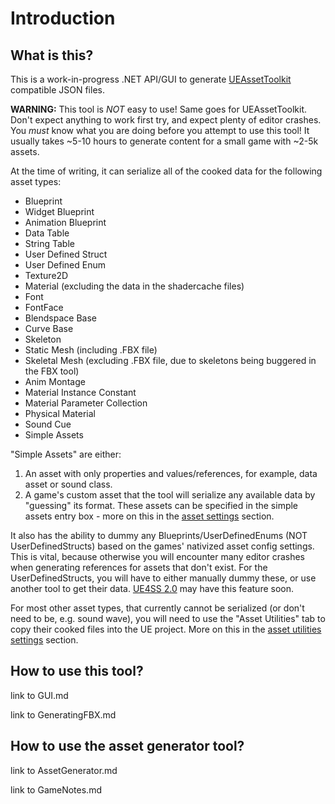 # Introduction

## What is this?
This is a work-in-progress .NET API/GUI to generate [UEAssetToolkit](https://github.com/Archengius/UEAssetToolkit) compatible JSON files. 

**WARNING:** This tool is *NOT* easy to use! Same goes for UEAssetToolkit. Don't expect anything to work first try, and expect plenty of editor crashes. You *must* know what you are doing before you attempt to use this tool! It usually takes ~5-10 hours to generate content for a small game with ~2-5k assets. 

At the time of writing, it can serialize all of the cooked data for the following asset types:
- Blueprint
- Widget Blueprint
- Animation Blueprint
- Data Table
- String Table
- User Defined Struct
- User Defined Enum
- Texture2D
- Material (excluding the data in the shadercache files)
- Font
- FontFace
- Blendspace Base
- Curve Base
- Skeleton
- Static Mesh (including .FBX file)
- Skeletal Mesh (excluding .FBX file, due to skeletons being buggered in the FBX tool)
- Anim Montage
- Material Instance Constant
- Material Parameter Collection
- Physical Material
- Sound Cue
- Simple Assets

"Simple Assets" are either:
1. An asset with only properties and values/references, for example, data asset or sound class.
2. A game's custom asset that the tool will serialize any available data by "guessing" its format. These assets can be specified in the simple assets entry box - more on this in the [asset settings]() section.

It also has the ability to dummy any Blueprints/UserDefinedEnums (NOT UserDefinedStructs) based on the games' nativized asset config settings. This is vital, because otherwise you will encounter many editor crashes when generating references for assets that don't exist. For the UserDefinedStructs, you will have to either manually dummy these, or use another tool to get their data. [UE4SS 2.0]() may have this feature soon.

For most other asset types, that currently cannot be serialized (or don't need to be, e.g. sound wave), you will need to use the "Asset Utilities" tab to copy their cooked files into the UE project. More on this in the [asset utilities settings]() section.

## How to use this tool?

link to GUI.md

link to GeneratingFBX.md

## How to use the asset generator tool?

link to AssetGenerator.md

link to GameNotes.md